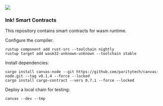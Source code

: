 ![](https://paralink.network/images/logo-sm-home.png)

### Ink! Smart Contracts
This repository contains smart contracts for wasm runtime.

Configure the compiler:
```
rustup component add rust-src --toolchain nightly
rustup target add wasm32-unknown-unknown --toolchain stable
```

Install dependencies:
```
cargo install canvas-node --git https://github.com/paritytech/canvas-node.git --tag v0.1.4 --force --locked
cargo install cargo-contract --vers 0.7.1 --force --locked
```

Deploy a local chain for testing:
```
canvas --dev --tmp
```
